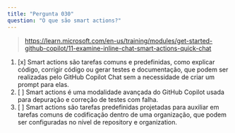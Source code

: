 ```yaml
---
title: "Pergunta 030"
question: "O que são smart actions?"
---
```


> https://learn.microsoft.com/en-us/training/modules/get-started-github-copilot/11-examine-inline-chat-smart-actions-quick-chat
1. [x] Smart actions são tarefas comuns e predefinidas, como explicar código, corrigir código ou gerar testes e documentação, que podem ser realizadas pelo GitHub Copilot Chat sem a necessidade de criar um prompt para elas.
1. [ ] Smart actions é uma modalidade avançada do GitHub Copilot usada para depuração e correção de testes com falha.
1. [ ] Smart actions são tarefas predefinidas projetadas para auxiliar em tarefas comuns de codificação dentro de uma organização, que podem ser configuradas no nível de repository e organization.
